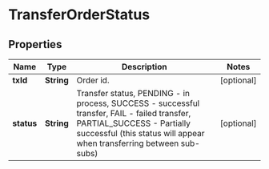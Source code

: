
# TransferOrderStatus

## Properties

Name | Type | Description | Notes
------------ | ------------- | ------------- | -------------
**txId** | **String** | Order id. |  [optional]
**status** | **String** | Transfer status, PENDING - in process, SUCCESS - successful transfer, FAIL - failed transfer, PARTIAL_SUCCESS - Partially successful (this status will appear when transferring between sub-subs) |  [optional]

